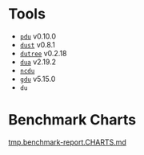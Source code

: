 # Tools

* [`pdu`](https://github.com/KSXGitHub/parallel-disk-usage) v0.10.0
* [`dust`](https://github.com/bootandy/dust) v0.8.1
* [`dutree`](https://github.com/nachoparker/dutree) v0.2.18
* [`dua`](https://github.com/Byron/dua-cli) v2.19.2
* [`ncdu`](https://dev.yorhel.nl/ncdu)
* [`gdu`](https://github.com/dundee/gdu) v5.15.0
* `du`

# Benchmark Charts

[tmp.benchmark-report.CHARTS.md](./tmp.benchmark-report.CHARTS.md)
